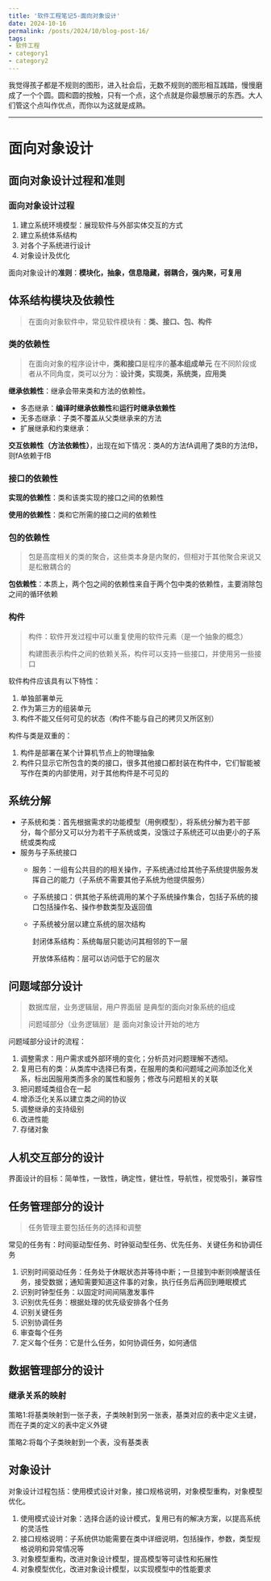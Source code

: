 ```yaml
---
title: '软件工程笔记5-面向对象设计'
date: 2024-10-16
permalink: /posts/2024/10/blog-post-16/
tags:
- 软件工程
- category1
- category2
---
```

我觉得孩子都是不规则的图形，进入社会后，无数不规则的图形相互践踏，慢慢磨成了一个个圆。圆和圆的按触，只有一个点，这个点就是你最想展示的东西。大人们管这个点叫作优点，而你以为这就是成熟。

---

# 面向对象设计

## 面向对象设计过程和准则

### 面向对象设计过程

1. 建立系统环境模型：展现软件与外部实体交互的方式
2. 建立系统体系结构
3. 对各个子系统进行设计
4. 对象设计及优化

面向对象设计的**准则**：**模块化，抽象，信息隐藏，弱耦合，强内聚，可复用**

## 体系结构模块及依赖性

> 在面向对象软件中，常见软件模块有：**类、接口、包、构件**
>

### 类的依赖性

> 在面向对象的程序设计中，**类和接口**是程序的**基本组成单元**
在不同阶段或者从不同角度，类可以分为：**设计类，实现类，系统类，应用类**
>

**继承依赖性**：继承会带来类和方法的依赖性。

- 多态继承：**编译时继承依赖性**和**运行时继承依赖性**
- 无多态继承：子类不覆盖从父类继承来的方法
- 扩展继承和约束继承：

**交互依赖性（方法依赖性）**，出现在如下情况：类A的方法fA调用了类B的方法fB，则fA依赖于fB

### 接口的依赖性

**实现的依赖性**：类和该类实现的接口之间的依赖性

**使用的依赖性**：类和它所需的接口之间的依赖性

### 包的依赖性

> 包是高度相关的类的聚合，这些类本身是内聚的，但相对于其他聚合来说又是松散耦合的
>

**包依赖性**：本质上，两个包之间的依赖性来自于两个包中类的依赖性，主要消除包之间的循环依赖

### 构件

> 构件：软件开发过程中可以重复使用的软件元素（是一个抽象的概念）
>
>
> 构建图表示构件之间的依赖关系，构件可以支持一些接口，并使用另一些接口
>

软件构件应该具有以下特性：

1. 单独部署单元
2. 作为第三方的组装单元
3. 构件不能又任何可见的状态（构件不能与自己的拷贝又所区别）

构件与类是双重的：

1. 构件是部署在某个计算机节点上的物理抽象
2. 构件只显示它所包含的类的接口，很多其他接口都封装在构件中，它们智能被写作在类的内部使用，对于其他构件是不可见的

## 系统分解

- 子系统和类：首先根据需求的功能模型（用例模型），将系统分解为若干部分，每个部分又可以分为若干子系统或类，没饿过子系统还可以由更小的子系统或类构成
- 服务与子系统接口
  - 服务：一组有公共目的的相关操作，子系统通过给其他子系统提供服务发挥自己的能力（子系统不需要其他子系统为他提供服务）
  - 子系统接口：供其他子系统调用的某个子系统操作集合，包括子系统的接口包括操作名、操作参数类型及返回值
  - 子系统被分层以建立系统的层次结构

    封闭体系结构：系统每层只能访问其相邻的下一层

    开放体系结构：层可以访问低于它的层次


## 问题域部分设计

> 数据库层，业务逻辑层，用户界面层 是典型的面向对象系统的组成
>
>
> 问题域部分（业务逻辑层）是 面向对象设计开始的地方
>

问题域部分设计的流程：

1. 调整需求：用户需求或外部环境的变化；分析员对问题理解不透彻。
2. 复用已有的类：从类库中选择已有类，在服用的类和问题域之间添加泛化关系，标出因服用类而多余的属性和服务；修改与问题相关的关联
3. 把问题域类组合在一起
4. 增添泛化关系以建立类之间的协议
5. 调整继承的支持级别
6. 改进性能
7. 存储对象

## 人机交互部分的设计

界面设计的目标：简单性，一致性，确定性，健壮性，导航性，视觉吸引，兼容性

## 任务管理部分的设计

> 任务管理主要包括任务的选择和调整
>

常见的任务有：时间驱动型任务、时钟驱动型任务、优先任务、关键任务和协调任务

1. 识别时间驱动任务：任务处于休眠状态并等待中断；一旦接到中断则唤醒该任务，接受数据；通知需要知道这件事的对象，执行任务后再回到睡眠模式
2. 识别时钟型任务：以固定时间间隔激发事件
3. 识别优先任务：根据处理的优先级安排各个任务
4. 识别关键任务
5. 识别协调任务
6. 审查每个任务
7. 定义每个任务：它是什么任务，如何协调任务，如何通信

## 数据管理部分的设计

### 继承关系的映射

策略1:将基类映射到一张子表，子类映射到另一张表，基类对应的表中定义主键，而在子类的定义的表中定义外键

策略2:将每个子类映射到一个表，没有基类表

## 对象设计

对象设计过程包括：使用模式设计对象，接口规格说明，对象模型重构，对象模型优化。

1. 使用模式设计对象：选择合适的设计模式，复用已有的解决方案，以提高系统的灵活性
2. 接口规格说明：子系统供功能需要在类中详细说明，包括操作，参数，类型规格说明和异常情况等
3. 对象模型重构，改进对象设计模型，提高模型等可读性和拓展性
4. 对象模型优化，改进对象设计模型，以实现模型中的性能要求